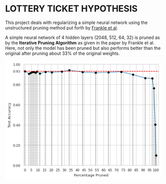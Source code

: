 # LOTTERY TICKET HYPOTHESIS 

This project deals with regularizing a simple neural network using the unstructured pruning method put forth by [Frankle et al](https://arxiv.org/abs/1803.03635). 

A simple neural network of 4 hidden layers (2048, 512, 64, 32) is pruned as by the __Iterative Pruning Algorithm__ as given in the paper by Frankle et al. Here, not only the model has been pruned but also performs better than the original after pruning about 33% of the original weights. 

![PrunedAccuracy](/accuracy.png)
